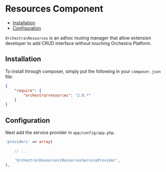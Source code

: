 Resources Component
==============

* [Installation](#installation)
* [Configuration](#configuration)

`Orchestra\Resources` is an adhoc routing manager that allow extension developer to add CRUD interface without touching Orchestra Platform.

## Installation

To install through composer, simply put the following in your `composer.json` file:

```json
{
	"require": {
		"orchestra/resources": "2.0.*"
	}
}
```

## Configuration

Next add the service provider in `app/config/app.php`.

```php
'providers' => array(
	
	// ...
	
	'Orchestra\Resources\ResourcesServiceProvider',
),
```

